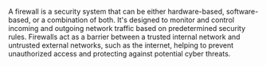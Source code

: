 A firewall is a security system that can be either hardware-based, software-based, or a combination of both. It's designed to monitor and control incoming and outgoing network traffic based on predetermined security rules. Firewalls act as a barrier between a trusted internal network and untrusted external networks, such as the internet, helping to prevent unauthorized access and protecting against potential cyber threats.
